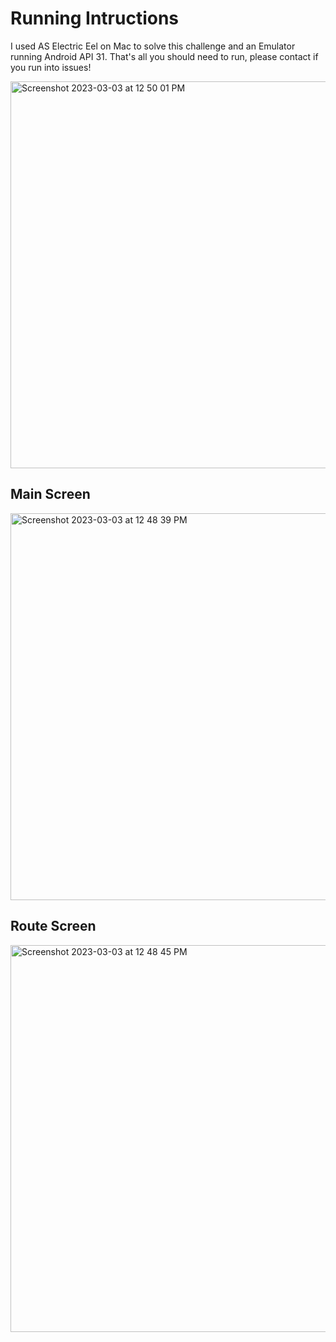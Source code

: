 # Running Intructions
I used AS Electric Eel on Mac to solve this challenge and an Emulator running Android API 31. That's all you should need to run, please contact if you run into issues!

<img width="619" alt="Screenshot 2023-03-03 at 12 50 01 PM" src="https://user-images.githubusercontent.com/5026665/222792030-1a77c5f3-0608-44c9-9637-d56bee31d4fe.png">

## Main Screen
<img width="619" alt="Screenshot 2023-03-03 at 12 48 39 PM" src="https://user-images.githubusercontent.com/5026665/222791800-1076678f-71d3-4b63-bdf2-7c43dd85ab5e.png">

## Route Screen
<img width="619" alt="Screenshot 2023-03-03 at 12 48 45 PM" src="https://user-images.githubusercontent.com/5026665/222791847-050ebde3-84f7-4f2a-82d1-52c23243290f.png">
